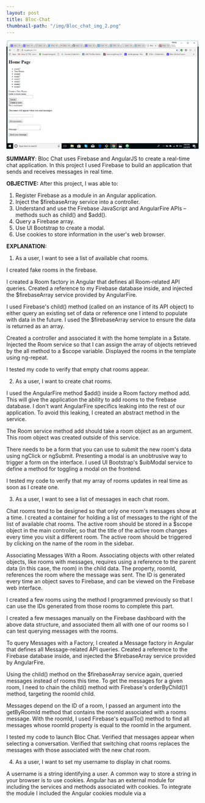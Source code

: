 ```yaml
---
layout: post
title: Bloc-Chat
thumbnail-path: "/img/Bloc_chat_img_2.png"
---
```


!['Bloc Chat'](/img/Bloc_chat_img_2.png)

**SUMMARY**:
Bloc Chat uses Firebase and AngularJS to create a real-time chat application. In this project I used Firebase to build an application that sends and receives messages in real time.

**OBJECTIVE:**
After this project, I was able to:

1. Register Firebase as a module in an Angular application.
2. Inject the $firebaseArray service into a controller.
3. Understand and use the Firebase JavaScript and AngularFire APIs – methods such as child() and $add().
4. Query a Firebase array.
5. Use UI Bootstrap to create a modal.
6. Use cookies to store information in the user's web browser.

**EXPLANATION:**
1.  As a user, I want to see a list of available chat rooms.

I created fake rooms in the firebase.

I created a Room factory in Angular that defines all Room-related API queries. Created a reference to my Firebase database inside, and injected the $firebaseArray service provided by AngularFire.

I used Firebase's child() method (called on an instance of its API object) to either query an existing set of data or reference one I intend to populate with data in the future. I used the $firebaseArray service to ensure the data is returned as an array.

Created a controller and associated it with the home template in a $state. Injected the Room service so that I can assign the array of objects retrieved by the all method to a $scope variable. Displayed the rooms in the template using ng-repeat.

I tested my code to verify that empty chat rooms appear.

2.  As a user, I want to create chat rooms.

I used the AngularFire method $add() inside a Room factory method add. This will give the application the ability to add rooms to the firebase database. I don't want AngularFire specifics leaking into the rest of our application. To avoid this leaking, I created an abstract method in the service.

The Room service method add should take a room object as an argument. This room object was created outside of this service.

There needs to be a form that you can use to submit the new room's data using  ngClick or ngSubmit. Presenting a modal is an unobtrusive way to trigger a form on the interface. I used UI Bootstrap's $uibModal service to define a method for toggling a modal on the frontend.

I tested my code to verify that my array of rooms updates in real time as soon as I create one.

3.  As a user, I want to see a list of messages in each chat room.

Chat rooms tend to be designed so that only one room's messages show at a time. I created a container for holding a list of messages to the right of the list of available chat rooms. The active room should be stored in a $scope object in the main controller, so that the title of the active room changes every time you visit a different room. The active room should be triggered by clicking on the name of the room in the sidebar.

Associating Messages With a Room.  Associating objects with other related objects, like rooms with messages, requires using a reference to the parent data (in this case, the room) in the child data. The property, roomId, references the room where the message was sent. The ID is generated every time an object saves to Firebase, and can be viewed on the Firebase web interface.

I created a few rooms using the method I programmed previously so that I can use the IDs generated from those rooms to complete this part.

I created a few messages manually on the Firebase dashboard with the above data structure, and associated them all with one of our rooms so I can test querying messages with the rooms.

To query Messages with a Factory, I created a Message factory in Angular that defines all Message-related API queries. Created a reference to the Firebase database inside, and injected the $firebaseArray service provided by AngularFire.

Using the child() method on the $firebaseArray service again, queried messages instead of rooms this time. To get the messages for a given room, I need to chain the child() method with Firebase's orderByChild()1 method, targeting the roomId child.

Messages depend on the ID of a room, I passed an argument into the  getByRoomId method that contains the roomId associated with a rooms message. With the roomId, I used Firebase's equalTo() method to find all messages whose  roomId property is equal to the roomId in the argument.

I tested my code to launch Bloc Chat. Verified that messages appear when selecting a conversation. Verified that switching chat rooms replaces the messages with those associated with the new chat room.

4.  As a user, I want to set my username to display in chat rooms.

A username is a string identifying a user. A common way to store a string in your browser is to use cookies. Angular has an external module for including the services and methods associated with cookies. To integrate the module I included the Angular cookies module via a <script> tag in index.html.  Injected the ngCookies module into my Angular app's dependency array.

How can I require each user to enter a username when they visit Bloc Chat for the first time?.  Angular modules have a .run() method that runs code when the app instance is created. I used a .run() block to make sure that a username is set at the time the app is initialized. I will need to inject the $cookies service into the run block's dependencies to check for the presence of the cookie holding the username.

If the app detects that a username isn't present, there needs to be a way to enter one. Inside the conditional that checks for the presence of a username, I triggered another UI Bootstrap modal that requires a user to enter one. I did not provide a “cancel” option this time, so the user cannot access the chat until their username has been set.

To test my code, I launched Bloc Chat.  Verified that a modal prompts me for a username.  Verified that I cannot dismiss the modal.
Verified that submitting an empty username (or whitespace) does not succeed.  Verified that providing a username grants access to Bloc Chat.  Verified that the username is saved to the appropriate cookie.

5.  As a user, I want to send messages associated with my username in a chat room.

I added a method to my Message factory called send, that takes a message object as an argument and submits it to my Firebase server.

I created a controller method that is invoked via ngClick or ngSubmit on the frontend.

How can I make sure that the messages that a user sends are associated with their username?*  In the message object detailed earlier, there was a username property that held a string referring to the user crafting the message. I populated that property with the current user's username by injecting the $cookies service and referencing the current user object on it.

To test my code I launched Bloc Chat, opened a chat room.  Verified that messages are submitted to the active chat room.  Verified that my username is associated with each message I create.  Verified that new messages are associated with no chat rooms other than the active.
